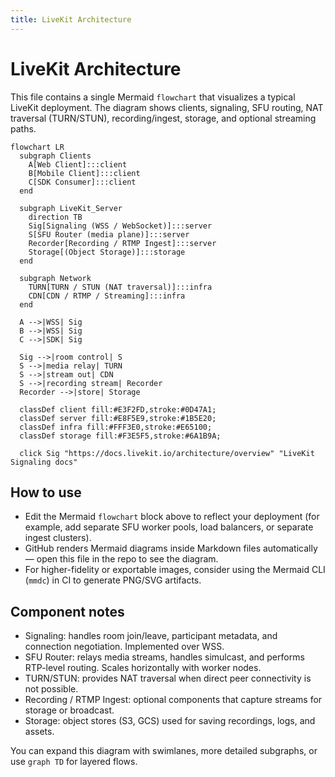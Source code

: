 ```yaml
---
title: LiveKit Architecture
---
```

# LiveKit Architecture

This file contains a single Mermaid `flowchart` that visualizes a typical LiveKit deployment. The diagram shows clients, signaling, SFU routing, NAT traversal (TURN/STUN), recording/ingest, storage, and optional streaming paths.

```mermaid
flowchart LR
  subgraph Clients
    A[Web Client]:::client
    B[Mobile Client]:::client
    C[SDK Consumer]:::client
  end

  subgraph LiveKit_Server
    direction TB
    Sig[Signaling (WSS / WebSocket)]:::server
    S[SFU Router (media plane)]:::server
    Recorder[Recording / RTMP Ingest]:::server
    Storage[(Object Storage)]:::storage
  end

  subgraph Network
    TURN[TURN / STUN (NAT traversal)]:::infra
    CDN[CDN / RTMP / Streaming]:::infra
  end

  A -->|WSS| Sig
  B -->|WSS| Sig
  C -->|SDK| Sig

  Sig -->|room control| S
  S -->|media relay| TURN
  S -->|stream out| CDN
  S -->|recording stream| Recorder
  Recorder -->|store| Storage

  classDef client fill:#E3F2FD,stroke:#0D47A1;
  classDef server fill:#E8F5E9,stroke:#1B5E20;
  classDef infra fill:#FFF3E0,stroke:#E65100;
  classDef storage fill:#F3E5F5,stroke:#6A1B9A;

  click Sig "https://docs.livekit.io/architecture/overview" "LiveKit Signaling docs"
```

## How to use

- Edit the Mermaid `flowchart` block above to reflect your deployment (for example, add separate SFU worker pools, load balancers, or separate ingest clusters).
- GitHub renders Mermaid diagrams inside Markdown files automatically — open this file in the repo to see the diagram.
- For higher-fidelity or exportable images, consider using the Mermaid CLI (`mmdc`) in CI to generate PNG/SVG artifacts.

## Component notes

- Signaling: handles room join/leave, participant metadata, and connection negotiation. Implemented over WSS.
- SFU Router: relays media streams, handles simulcast, and performs RTP-level routing. Scales horizontally with worker nodes.
- TURN/STUN: provides NAT traversal when direct peer connectivity is not possible.
- Recording / RTMP Ingest: optional components that capture streams for storage or broadcast.
- Storage: object stores (S3, GCS) used for saving recordings, logs, and assets.

You can expand this diagram with swimlanes, more detailed subgraphs, or use `graph TD` for layered flows.
